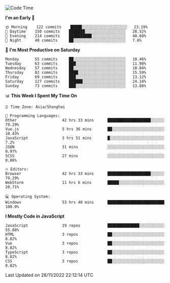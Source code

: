 <!--START_SECTION:waka-->
![Code Time](http://img.shields.io/badge/Code%20Time-1%2C675%20hrs%2017%20mins-blue)

**I'm an Early 🐤** 

```text
🌞 Morning    122 commits    █████░░░░░░░░░░░░░░░░░░░░   23.19% 
🌆 Daytime    150 commits    ███████░░░░░░░░░░░░░░░░░░   28.52% 
🌃 Evening    214 commits    ██████████░░░░░░░░░░░░░░░   40.68% 
🌙 Night      40 commits     ██░░░░░░░░░░░░░░░░░░░░░░░   7.6%

```
📅 **I'm Most Productive on Saturday** 

```text
Monday       55 commits     ██░░░░░░░░░░░░░░░░░░░░░░░   10.46% 
Tuesday      63 commits     ███░░░░░░░░░░░░░░░░░░░░░░   11.98% 
Wednesday    57 commits     ██░░░░░░░░░░░░░░░░░░░░░░░   10.84% 
Thursday     82 commits     ████░░░░░░░░░░░░░░░░░░░░░   15.59% 
Friday       69 commits     ███░░░░░░░░░░░░░░░░░░░░░░   13.12% 
Saturday     127 commits    ██████░░░░░░░░░░░░░░░░░░░   24.14% 
Sunday       73 commits     ███░░░░░░░░░░░░░░░░░░░░░░   13.88%

```


📊 **This Week I Spent My Time On** 

```text
⌚︎ Time Zone: Asia/Shanghai

💬 Programming Languages: 
Other                    42 hrs 33 mins      ███████████████████░░░░░░   79.29% 
Vue.js                   5 hrs 36 mins       ██░░░░░░░░░░░░░░░░░░░░░░░   10.43% 
JavaScript               3 hrs 51 mins       █░░░░░░░░░░░░░░░░░░░░░░░░   7.2% 
JSON                     31 mins             ░░░░░░░░░░░░░░░░░░░░░░░░░   0.97% 
SCSS                     27 mins             ░░░░░░░░░░░░░░░░░░░░░░░░░   0.86%

🔥 Editors: 
Browser                  42 hrs 33 mins      ███████████████████░░░░░░   79.29% 
WebStorm                 11 hrs 6 mins       █████░░░░░░░░░░░░░░░░░░░░   20.71%

💻 Operating System: 
Windows                  53 hrs 40 mins      █████████████████████████   100.0%

```

**I Mostly Code in JavaScript** 

```text
JavaScript               19 repos            ██████████████░░░░░░░░░░░   55.88% 
HTML                     3 repos             ██░░░░░░░░░░░░░░░░░░░░░░░   8.82% 
Vue                      3 repos             ██░░░░░░░░░░░░░░░░░░░░░░░   8.82% 
TypeScript               3 repos             ██░░░░░░░░░░░░░░░░░░░░░░░   8.82% 
CSS                      3 repos             ██░░░░░░░░░░░░░░░░░░░░░░░   8.82%

```



 Last Updated on 28/11/2022 22:12:14 UTC
<!--END_SECTION:waka-->

<!--
**likaiqiang/likaiqiang** is a ✨ _special_ ✨ repository because its `README.md` (this file) appears on your GitHub profile.

Here are some ideas to get you started:

- 🔭 I’m currently working on ...
- 🌱 I’m currently learning ...
- 👯 I’m looking to collaborate on ...
- 🤔 I’m looking for help with ...
- 💬 Ask me about ...
- 📫 How to reach me: ...
- 😄 Pronouns: ...
- ⚡ Fun fact: ...
-->
